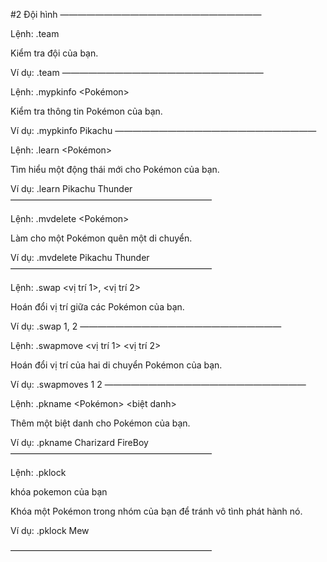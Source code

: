 #2 Đội hình
———————————————————————

Lệnh: .team

Kiểm tra đội của bạn.

Ví dụ: .team 
———————————————————————

Lệnh: .mypkinfo <Pokémon>

Kiểm tra thông tin Pokémon của bạn.

Ví dụ: .mypkinfo Pikachu 
———————————————————————

Lệnh: .learn <Pokémon> <move>

Tìm hiểu một động thái mới cho Pokémon của bạn.

Ví dụ: .learn Pikachu Thunder 
———————————————————————

Lệnh: .mvdelete <Pokémon> <move>

Làm cho một Pokémon quên một di chuyển.

Ví dụ: .mvdelete Pikachu Thunder 
———————————————————————

Lệnh: .swap <vị trí 1>, <vị trí 2>

Hoán đổi vị trí giữa các Pokémon của bạn.

Ví dụ: .swap 1, 2 
———————————————————————

Lệnh: .swapmove <vị trí 1> <vị trí 2>

Hoán đổi vị trí của hai di chuyển Pokémon của bạn.

Ví dụ: .swapmoves 1 2 
———————————————————————

Lệnh: .pkname <Pokémon> <biệt danh>

Thêm một biệt danh cho Pokémon của bạn.

Ví dụ: .pkname Charizard FireBoy 
———————————————————————

Lệnh: .pklock <pokemon>

 khóa pokemon của bạn

Khóa một Pokémon trong nhóm của bạn để tránh vô tình phát hành nó.

Ví dụ: .pklock Mew

——————————————————————— 
